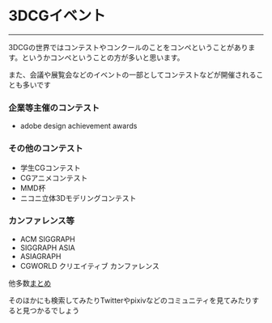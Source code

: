 # 3DCGイベント
---

3DCGの世界ではコンテストやコンクールのことをコンペということがあります。というかコンペということの方が多いと思います。

また、会議や展覧会などのイベントの一部としてコンテストなどが開催されることも多いです

### 企業等主催のコンテスト

* adobe design achievement awards

### その他のコンテスト

* 学生CGコンテスト
* CGアニメコンテスト
* MMD杯
* ニコニ立体3Dモデリングコンテスト


### カンファレンス等

* ACM SIGGRAPH
* SIGGRAPH ASIA
* ASIAGRAPH
* CGWORLD クリエイティブ カンファレンス

他多数[まとめ][naver]

そのほかにも検索してみたりTwitterやpixivなどのコミュニティを見てみたりすると見つかるでしょう


[naver]:http://matome.naver.jp/odai/2138200338972256201